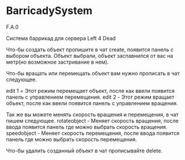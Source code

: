 # BarricadySystem

F.A.0 

Система баррикад для сервера Left 4 Dead

Что-бы создать объект пропишите в чат create, появится панель с выбором объекта.
Объект выбрали, объект заспавнился от вас на метр(но возможное застривание в нем).

Что-бы вращать или перемещать объект вам нужно прописать в чат следующее.

edit 1 = Этот режим перемещает объект, после как ввели появится панель с управлением перемещения.
edit 2 - Этот режим вращает объект, после как ввели появится панель с управлением вращения.

Так же вы можете менять скорость вращения и перемещения, в чат пишем следующее.
rotateobject - Меняет скорость вращения, после ввода появится панель где можно выбрать скорость вращения.
speedobject - Меняет скорость перемещения, после ввода появится панель где можно выбрать скорость перемещения.

Что-бы удалить созданный объект в чат прописывайте delete.
